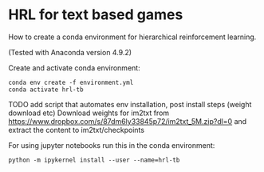 # HRL for text based games
How to create a conda environment for hierarchical reinforcement learning.

(Tested with Anaconda version 4.9.2)

Create and activate conda environment:
```
conda env create -f environment.yml
conda activate hrl-tb
```

TODO add script that automates env installation, post install steps (weight download etc)
Download weights for im2txt from https://www.dropbox.com/s/87dm6ly33845p72/im2txt_5M.zip?dl=0 and extract the content to im2txt/checkpoints

For using jupyter notebooks run this in the conda environment:
```
python -m ipykernel install --user --name=hrl-tb
```